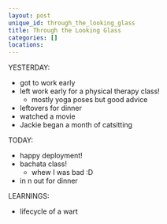 ```yaml
---
layout: post
unique_id: through_the_looking_glass
title: Through the Looking Glass
categories: []
locations: 
---
```


YESTERDAY:
* got to work early
* left work early for a physical therapy class!
  * mostly yoga poses but good advice
* leftovers for dinner
* watched a movie
* Jackie began a month of catsitting

TODAY:
* happy deployment!
* bachata class!
  * whew I was bad :D
* in n out for dinner

LEARNINGS:
* lifecycle of a wart
